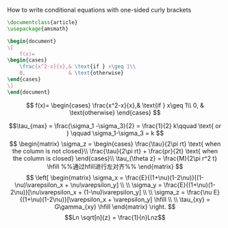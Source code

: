 How to write conditional  equations with one-sided curly brackets
```Latex
\documentclass{article}
\usepackage{amsmath}

\begin{document}
\[
    f(x)= 
\begin{cases}
    \frac{x^2-x}{x},& \text{if } x\geq 1\\
    0,              & \text{otherwise}
\end{cases}
\]
\end{document}
```

$$
f(x)= 
\begin{cases}
    \frac{x^2-x}{x},& \text{if } x\geq 1\\
    0,              & \text{otherwise}
\end{cases}
$$

$$\tau_{max} = \frac{\sigma_1 -\sigma_3}{2} = \frac{1}{2} k\qquad \text{ or } \qquad \sigma_1-\sigma_3 = k  $$
$$
\begin{matrix}
\sigma_z = \begin{cases}
\frac{\tau}{2\pi rt} \text{ when the column is not closed}\\
\frac{\tau}{2\pi rt} + \frac{pr}{2t} \text{ when the column is closed}
\end{cases}\\
\tau_{\theta z} = \frac{M}{2\pi r^2 t}
\hfill   %%通过hfill进行左对齐%%
\end{matrix}
$$
$$
\left[
\begin{matrix}
\sigma_x = \frac{E}{(1+\nu)(1-2\nu)}[(1-\nu)\varepsilon_x + \nu\varepsilon_y] \\ \\
\sigma_y = \frac{E}{(1+\nu)(1-2\nu)}[\nu\varepsilon_x + (1-\nu)\varepsilon_y] \\ \\
\sigma_z = \frac{\nu E}{(1+\nu)(1-2\nu)}[\varepsilon_x + \varepsilon_y] \hfill \\ \\
\tau_{xy} = G\gamma_{xy} \hfill
\end{matrix}
\right.
$$
$$Ln \sqrt[n]{z} = \frac{1}{n}Lnz$$
